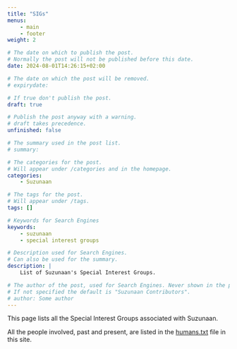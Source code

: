 ```yaml
---
title: "SIGs"
menus:
    - main
    - footer
weight: 2

# The date on which to publish the post.
# Normally the post will not be published before this date.
date: 2024-08-01T14:26:15+02:00

# The date on which the post will be removed.
# expirydate: 

# If true don't publish the post.
draft: true

# Publish the post anyway with a warning.
# draft takes precedence.
unfinished: false

# The summary used in the post list.
# summary: 

# The categories for the post.
# Will appear under /categories and in the homepage.
categories:
    - Suzunaan

# The tags for the post.
# Will appear under /tags.
tags: []

# Keywords for Search Engines
keywords:
    - suzunaan
    - special interest groups

# Description used for Search Engines.
# Can also be used for the summary.
description: |
    List of Suzunaan's Special Interest Groups.

# The author of the post, used for Search Engines. Never shown in the post itself.
# If not specified the default is "Suzunaan Contributors".
# author: Some author
---
```


This page lists all the Special Interest Groups associated with Suzunaan.

All the people involved, past and present, are listed in
the [humans.txt](/humans.txt) file in this site.
